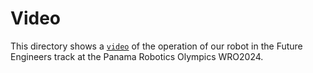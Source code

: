 Video
====
This directory shows a [`video`](https://www.youtube.com/watch?v=cnmMcXo49Ms) of the operation of our robot in the Future Engineers track at the Panama Robotics Olympics WRO2024.

